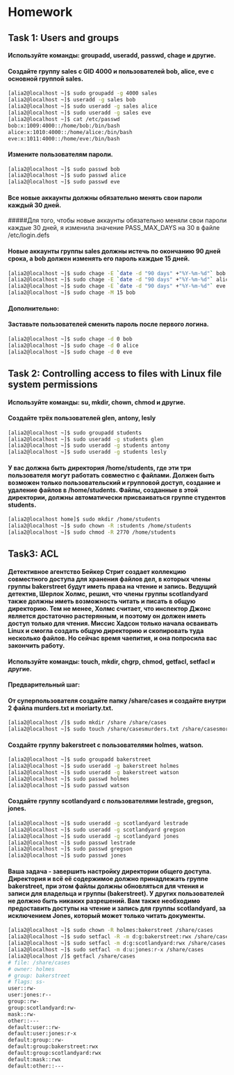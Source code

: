 # Homework

## Task 1: Users and groups

#### Используйте команды: groupadd, useradd, passwd, chage и другие.
#### Создайте группу sales с GID 4000 и пользователей bob, alice, eve c основной группой sales. 

```bash
[alia2@localhost ~]$ sudo groupadd -g 4000 sales
[alia2@localhost ~]$ useradd -g sales bob
[alia2@localhost ~]$ sudo useradd -g sales alice
[alia2@localhost ~]$ sudo useradd -g sales eve
[alia2@localhost ~]$ cat /etc/passwd
bob:x:1009:4000::/home/bob:/bin/bash
alice:x:1010:4000::/home/alice:/bin/bash
eve:x:1011:4000::/home/eve:/bin/bash
```

#### Измените пользователям пароли.

```bash
[alia2@localhost ~]$ sudo passwd bob
[alia2@localhost ~]$ sudo passwd alice
[alia2@localhost ~]$ sudo passwd eve
```

#### Все новые аккаунты должны обязательно менять свои пароли каждый 30 дней.

#####Для того, чтобы новые аккаунты обязательно меняли свои пароли каждые 30 дней, я изменила значение PASS_MAX_DAYS на 30 в файле /etc/login.defs


#### Новые аккаунты группы sales должны истечь по окончанию 90 дней срока, а bob должен изменять его пароль каждые 15 дней.

```bash
[alia2@localhost ~]$ sudo chage -E `date -d "90 days" +"%Y-%m-%d"` bob
[alia2@localhost ~]$ sudo chage -E `date -d "90 days" +"%Y-%m-%d"` alice
[alia2@localhost ~]$ sudo chage -E `date -d "90 days" +"%Y-%m-%d"` eve
[alia2@localhost ~]$ sudo chage -M 15 bob
```

#### Дополнительно:
#### Заставьте пользователей сменить пароль после первого логина.

```bash
[alia2@localhost ~]$ sudo chage -d 0 bob
[alia2@localhost ~]$ sudo chage -d 0 alice
[alia2@localhost ~]$ sudo chage -d 0 eve
```

## Task 2: Controlling access to files with Linux file system permissions

#### Используйте команды: su, mkdir, chown, chmod и другие.
#### Создайте трёх пользователей glen, antony, lesly

```bash
[alia2@localhost ~]$ sudo groupadd students
[alia2@localhost ~]$ sudo useradd -g students glen
[alia2@localhost ~]$ sudo useradd -g students antony
[alia2@localhost ~]$ sudo useradd -g students lesly
```

#### У вас должна быть директория /home/students, где эти три пользователя могут работать совместно с файлами. Должен быть возможен только пользовательский и групповой доступ, создание и удаление файлов в /home/students. Файлы, созданные в этой директории, должны автоматически присваиваться группе студентов students.


```bash
[alia2@localhost home]$ sudo mkdir /home/students
[alia2@localhost ~]$ sudo chown -R :students /home/students
[alia2@localhost ~]$ sudo chmod -R 2770 /home/students
```

## Task3: ACL

#### Детективное агентство Бейкер Стрит создает коллекцию совместного доступа для хранения файлов дел, в которых члены группы bakerstreet будут иметь права на чтение и запись. Ведущий детектив, Шерлок Холмс, решил, что члены группы scotlandyard также должны иметь возможность читать и писать в общую директорию. Тем не менее, Холмс считает, что инспектор Джонс является достаточно растерянным, и поэтому он должен иметь доступ только для чтения. Миссис Хадсон только начала осваивать Linux и смогла создать общую директорию и скопировать туда несколько файлов. Но сейчас время чаепития, и она попросила вас закончить работу.

#### Используйте команды: touch, mkdir, chgrp, chmod, getfacl, setfacl и другие. 

#### Предварительный шаг:
#### От суперпользователя создайте папку /share/cases и создайте внутри 2 файла murders.txt и moriarty.txt.

```bash
[alia2@localhost /]$ sudo mkdir /share /share/cases
[alia2@localhost ~]$ sudo touch /share/casesmurders.txt /share/casesmoriarty.txt
```

#### Создайте группу bakerstreet с пользователями holmes, watson.

```bash
[alia2@localhost ~]$ sudo groupadd bakerstreet
[alia2@localhost ~]$ sudo useradd -g bakerstreet holmes
[alia2@localhost ~]$ sudo useradd -g bakerstreet watson
[alia2@localhost ~]$ sudo passwd holmes
[alia2@localhost ~]$ sudo passwd watson
```

#### Создайте группу scotlandyard с пользователями lestrade, gregson, jones.

```bash
[alia2@localhost ~]$ sudo useradd -g scotlandyard lestrade
[alia2@localhost ~]$ sudo useradd -g scotlandyard gregson
[alia2@localhost ~]$ sudo useradd -g scotlandyard jones
[alia2@localhost ~]$ sudo passwd lestrade
[alia2@localhost ~]$ sudo passwd gregson
[alia2@localhost ~]$ sudo passwd jones
```

#### Ваша задача - завершить настройку директории общего доступа. Директория и всё её содержимое должно принадлежать группе bakerstreet, при этом файлы должны обновляться для чтения и записи для владельца и группы (bakerstreet). У других пользователей не должно быть никаких разрешений. Вам также необходимо предоставить доступы на чтение и запись для группы scotlandyard, за исключением Jones, который может только читать документы.

```bash
[alia2@localhost ~]$ sudo chown -R holmes:bakerstreet /share/cases
[alia2@localhost ~]$ sudo setfacl -R -m d:g:bakerstreet:rwx /share/cases
[alia2@localhost ~]$ sudo setfacl -m d:g:scotlandyard:rwx /share/cases
[alia2@localhost ~]$ sudo setfacl -m d:u:jones:r-x /share/cases
[alia2@localhost /]$ getfacl /share/cases
# file: /share/cases
# owner: holmes
# group: bakerstreet
# flags: ss-
user::rw-
user:jones:r--
group::rw-
group:scotlandyard:rw-
mask::rw-
other::---
default:user::rw-
default:user:jones:r-x
default:group::rw-
default:group:bakerstreet:rwx
default:group:scotlandyard:rwx
default:mask::rwx
default:other::---
```
